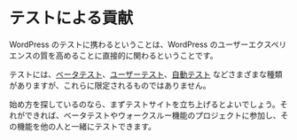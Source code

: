 <!--
# Contribute with Testing
-->

# テストによる貢献

<!--
Getting involved in testing WordPress means you will be directly involved in raising the quality of the WordPress user experience.
-->

WordPress のテストに携わるということは、WordPress のユーザーエクスペリエンスの質を高めることに直接的に関わるということです。

<!--
There are many different types of testing including, but not limited to, [beta testing](https://make.wordpress.org/core/handbook/testing/beta/), [user testing](https://make.wordpress.org/core/handbook/testing/user-testing/), and [automated testing](https://make.wordpress.org/core/handbook/testing/automated-testing/).
-->

テストには、[ベータテスト](https://make.wordpress.org/core/handbook/testing/beta/)、[ユーザーテスト](https://make.wordpress.org/core/handbook/testing/user-testing/)、[自動テスト](https://make.wordpress.org/core/handbook/testing/automated-testing/) などさまざまな種類がありますが、これらに限定されるものではありません。

<!--
If you are looking for a place to get started, the first thing you will want to do is set up a test site. Once you have that going, you will be able to participate in beta testing or walkthrough feature projects and then test those features with others.
-->

始め方を探しているのなら、まずテストサイトを立ち上げるとよいでしょう。それができれば、ベータテストやウォークスルー機能のプロジェクトに参加し、その機能を他の人と一緒にテストできます。
